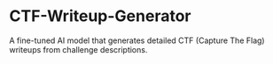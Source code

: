 # CTF-Writeup-Generator
A fine-tuned AI model that generates detailed CTF (Capture The Flag) writeups from challenge descriptions.
